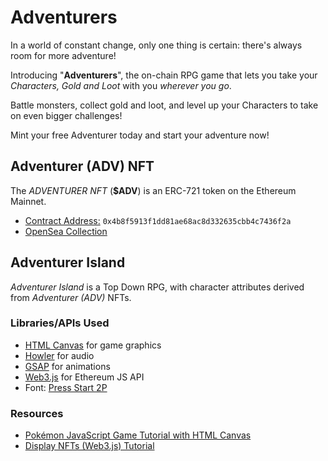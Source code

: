 # Adventurers

In a world of constant change, only one thing is certain: there's always room for more adventure!

Introducing "**Adventurers**", the on-chain RPG game that lets you take your *Characters, Gold and Loot* with you *wherever you go*.

Battle monsters, collect gold and loot, and level up your Characters to take on even bigger challenges!

Mint your free Adventurer today and start your adventure now!

## Adventurer (ADV) NFT

The *ADVENTURER NFT* (**$ADV**) is an ERC-721 token on the Ethereum Mainnet.

- [Contract Address:](https://etherscan.io/address/0x4b8f5913f1dd81ae68ac8d332635cbb4c7436f2a) `0x4b8f5913f1dd81ae68ac8d332635cbb4c7436f2a`
- [OpenSea Collection](https://opensea.io/collection/adventurer-smngz7p0ms)

## Adventurer Island

*Adventurer Island* is a Top Down RPG, with character attributes derived from *Adventurer (ADV)* NFTs.

### Libraries/APIs Used

- [HTML Canvas](https://developer.mozilla.org/en-US/docs/Web/API/Canvas_API) for game graphics
- [Howler](https://cdnjs.com/libraries/howler) for audio
- [GSAP](https://greensock.com/docs/) for animations
- [Web3.js](https://github.com/web3/web3.js/blob/1.x/README.md) for Ethereum JS API
- Font: [Press Start 2P](https://fonts.google.com/specimen/Press+Start+2P)

### Resources

- [Pokémon JavaScript Game Tutorial with HTML Canvas](https://youtu.be/yP5DKzriqXA)
- [Display NFTs (Web3.js) Tutorial](https://youtu.be/7P2nnpU-HoQ)